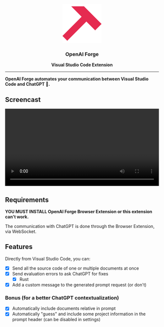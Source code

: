 <p align="center">
  <img alt="OpenAI Forge Logo" height="128" src="assets/icons/x512.png" />
    <h3 align="center">OpenAI Forge</h3>
    <p align="center"><b>Visual Studio Code Extension</b></p>
</p>

---

**OpenAI Forge automates your communication between Visual Studio Code and ChatGPT 🤖.**

## Screencast

<video src="https://github.com/ivangabriele/openai-forge-vsce/assets/5957876/fbb5ba36-a9b5-4251-868c-0fa6ef1676b5" width="100%"></video>

## Requirements

**YOU MUST INSTALL OpenAI Forge Browser Extension or this extension can't work.**

The communication with ChatGPT is done through the Browser Extension, via WebSocket.

## Features

Directly from Visual Studio Code, you can:

- [x] Send all the source code of one or multiple documents at once
- [x] Send evaluation errors to ask ChatGPT for fixes
  - [x] Rust
- [x] Add a custom message to the generated prompt request (or don't)

### Bonus (for a better ChatGPT contextualization)

- [x] Automatically include documents relative in prompt
- [x] Automatically "guess" and include some project information in the prompt header (can be disabled in settings)
